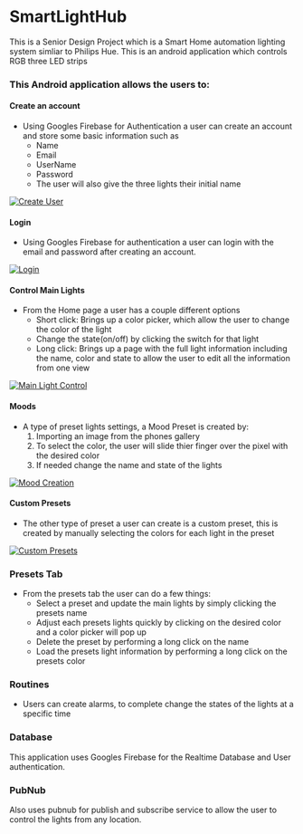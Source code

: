 # SmartLightHub

This is a Senior Design Project which is a Smart Home automation lighting system simliar to Philips Hue. This is an android application which controls RGB three LED strips

### This Android application allows the users to:

#### Create an account

* Using Googles Firebase for Authentication a user can create an account and store some basic information such as
  * Name
  * Email
  * UserName
  * Password
  * The user will also give the three lights their initial name

<a href="https://github.com/Jharrison23/Resources/blob/master/CreateUser.gif"><img src="https://github.com/Jharrison23/Resources/blob/master/CreateUser.gif" title="Create User"/></a>

#### Login
* Using Googles Firebase for authentication a user can login with the email and password after creating an account.

<a href="https://github.com/Jharrison23/Resources/blob/master/LoginPage.gif"><img src="https://github.com/Jharrison23/Resources/blob/master/LoginPage.gif" title="Login"/></a>

#### Control Main Lights
* From the Home page a user has a couple different options
  * Short click: Brings up a color picker, which allow the user to change the color of the light
  * Change the state(on/off) by clicking the switch for that light
  * Long click: Brings up a page with the full light information including the name, color and state to allow the user to edit all the information from one view

<a href="https://github.com/Jharrison23/Resources/blob/master/ChangeColors.gif"><img src="https://github.com/Jharrison23/Resources/blob/master/ChangeColors.gif" title="Main Light Control"/></a>

#### Moods
* A type of preset lights settings, a Mood Preset is created by:
  1. Importing an image from the phones gallery
  2. To select the color, the user will slide thier finger over the pixel with the desired color
  3. If needed change the name and state of the lights

<a href="https://github.com/Jharrison23/Resources/blob/master/MoodCreation.gif"><img src="https://github.com/Jharrison23/Resources/blob/master/MoodCreation.gif" title="Mood Creation"/></a>

#### Custom Presets
* The other type of preset a user can create is a custom preset, this is created by manually selecting the colors for each light in the preset
 
<a href="https://github.com/Jharrison23/Resources/blob/master/CustomPresets.gif"><img src="https://github.com/Jharrison23/Resources/blob/master/CustomPresets.gif" title="Custom Presets"/></a>

### Presets Tab
* From the presets tab the user can do a few things:
  * Select a preset and update the main lights by simply clicking the presets name
  * Adjust each presets lights quickly by clicking on the desired color and a color picker will pop up
  * Delete the preset by performing a long click on the name
  * Load the presets light information by performing a long click on the presets color
  
### Routines
* Users can create alarms, to complete change the states of the lights at a specific time

### Database
This application uses Googles Firebase for the Realtime Database and User authentication.

### PubNub
Also uses pubnub for publish and subscribe service to allow the user to control the lights from any location. 
